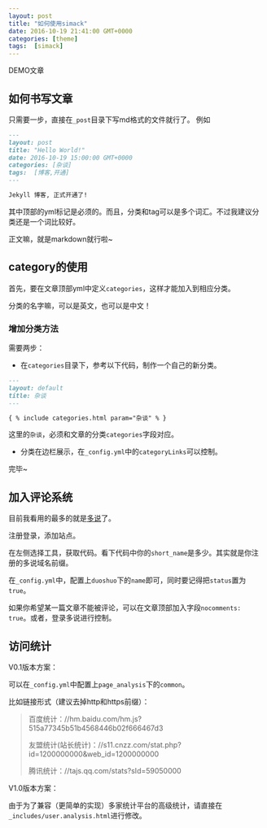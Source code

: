 ```yaml
---
layout: post
title: "如何使用simack"
date: 2016-10-19 21:41:00 GMT+0000
categories: [theme]
tags:  [simack]
---
```


DEMO文章

<!-- more -->

## 如何书写文章
只需要一步，直接在`_post`目录下写md格式的文件就行了。
例如

```md
---
layout: post
title: "Hello World!"
date: 2016-10-19 15:00:00 GMT+0000
categories: [杂谈]
tags:  [博客,开通]
---

Jekyll 博客, 正式开通了!
```

其中顶部的yml标记是必须的。而且，分类和tag可以是多个词汇。不过我建议分类还是一个词比较好。

正文嘛，就是markdown就行啦~



## category的使用

首先，要在文章顶部yml中定义`categories`，这样才能加入到相应分类。

分类的名字嘛，可以是英文，也可以是中文！

### 增加分类方法

需要两步：

* 在`categories`目录下，参考以下代码，制作一个自己的新分类。

```md
---
layout: default
title: 杂谈
---

{ % include categories.html param="杂谈" % }
```

   这里的`杂谈`，必须和文章的分类`categories`字段对应。
 
* 分类在边栏展示，在`_config.yml`中的`categoryLinks`可以控制。

完毕~


## 加入评论系统

目前我看用的最多的就是[多说](http://duoshuo.com)了。

注册登录，添加站点。

在左侧选择工具，获取代码。看下代码中你的`short_name`是多少。其实就是你注册的多说域名前缀。

在`_config.yml`中，配置上`duoshuo`下的`name`即可，同时要记得把`status`置为`true`。

如果你希望某一篇文章不能被评论，可以在文章顶部加入字段`nocomments: true`。或者，登录多说进行控制。


## 访问统计

V0.1版本方案：

可以在`_config.yml`中配置上`page_analysis`下的`common`。

比如链接形式（建议去掉http和https前缀）：

> 百度统计：//hm.baidu.com/hm.js?515a77345b51b4568446b02f666467d3
>
> 友盟统计(站长统计)：//s11.cnzz.com/stat.php?id=1200000000&web_id=1200000000
>
> 腾讯统计：//tajs.qq.com/stats?sId=59050000

V1.0版本方案：

由于为了兼容（更简单的实现）多家统计平台的高级统计，请直接在`_includes/user.analysis.html`进行修改。




